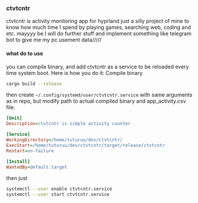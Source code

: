 ### ctvtcntr 
ctvtcntr is activity monitoring app for hyprland
just a silly project of mine to know how much time I spend by playing games, searching web, coding and etc.
mayyyy be I will do further stuff and implement something like telegram bot to give me my pc usement data/////

#### what do to use
you can compile binary, and add ctvtcntr as a service to be reloaded every time system boot.
Here is how you do it:
Compile binary
```sh
cargo build --release
```
then create ```~/.config/systemd/user/ctvtcntr.service``` with same arguments as in repo, but modify path to actual compiled binary and app_activity.csv file.

```ini
[Unit]
Description=ctvtcntr is simple activity counter

[Service]
WorkingDirectory=/home/tuturuu/dev/ctvtcntr/
ExecStart=/home/tuturuu/dev/ctvtcntr/target/release/ctvtcntr
Restart=on-failure

[Install]
WantedBy=default.target
```
then just

```sh
systemctl --user enable ctvtcntr.service
systemctl --user start ctvtcntr.service
```
